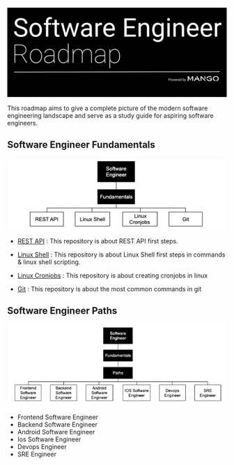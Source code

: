 ![Software Engineer Roadmap](img/Software_Engineer_Roadmap.png)

This roadmap aims to give a complete picture of the modern software engineering landscape and serve as a study guide for aspiring software engineers.

## Software Engineer Fundamentals

![Software Engineer Fundamentals](img/SE_Fundamentals.png)

* [REST API](https://github.com/federicoperezmarina/101_REST_API_first_steps)
: This repository is about REST API first steps.

* [Linux Shell](https://github.com/federicoperezmarina/101_linux_shell_and_shell_scripting_first_steps)
: This repository is about Linux Shell first steps in commands & linux shell scripting.

* [Linux Cronjobs](https://github.com/federicoperezmarina/101_linux_cronjobs_first_steps)
: This repository is about creating cronjobs in linux

* [Git](https://github.com/federicoperezmarina/101_git_first_steps)
: This repository is about the most common commands in git


## Software Engineer Paths

![Software Engineer Paths](img/SE_Paths.png)

* Frontend Software Engineer
* Backend Software Engineer
* Android Software Engineer
* Ios Software Engineer
* Devops Engineer
* SRE Engineer